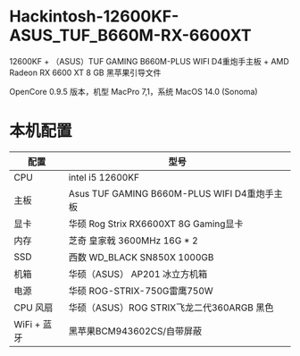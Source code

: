 # Hackintosh-12600KF-ASUS_TUF_B660M-RX-6600XT

12600KF + （ASUS）TUF GAMING B660M-PLUS WIFI D4重炮手主板 + AMD Radeon RX 6600 XT 8 GB 黑苹果引导文件

OpenCore 0.9.5 版本，机型 MacPro 7,1，系统 MacOS 14.0 (Sonoma)

# 本机配置

| 配置        | 型号                                                   |
|-----------|------------------------------------------------------|
| CPU       | intel i5 12600KF                  |
| 主板        | Asus TUF GAMING B660M-PLUS WIFI D4重炮手主板  |
| 显卡        | 华硕 Rog Strix RX6600XT 8G Gaming显卡 |
| 内存        | 芝奇 皇家戟 3600MHz 16G * 2             |
| SSD       |  西数  WD_BLACK SN850X 1000GB        |
| 机箱        | 华硕（ASUS） AP201 冰立方机箱                   |
| 电源        | 华硕 ROG-STRIX-750G雷鹰750W                                        |
| CPU 风扇    | 华硕（ASUS）ROG STRIX飞龙二代360ARGB 黑色     |
| WiFi + 蓝牙 | 黑苹果BCM943602CS/自带屏蔽          |
